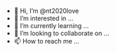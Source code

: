 - 👋 Hi, I’m @nt2020love
- 👀 I’m interested in ...
- 🌱 I’m currently learning ...
- 💞️ I’m looking to collaborate on ...
- 📫 How to reach me ...

<!---
nt2020love/nt2020love is a ✨ special ✨ repository because its `README.md` (this file) appears on your GitHub profile.
You can click the Preview link to take a look at your changes.
--->
